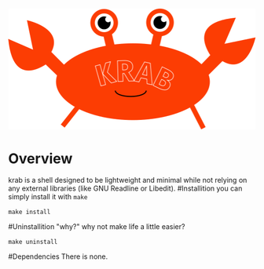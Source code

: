 ![Logo](./krab.svg)
# Overview
krab is a shell designed to be lightweight and minimal while not relying on any external libraries (like GNU Readline or Libedit).
#Installition
you can simply install it with ```make```
```
make install
```
#Uninstallition
"why?" why not make life a little easier?
```
make uninstall
```
#Dependencies
There is none.
